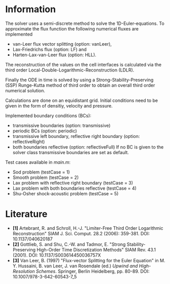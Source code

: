 # Information
The solver uses a semi-discrete method to solve the 1D-Euler-equations. 
To approximate the flux function the following numerical fluxes are implemented
* van-Leer flux vector splitting (option: vanLeer),
* Lax-Friedrichs flux (option: LF) and
* Harten-Lax-van-Leer flux (option: HLL).

The reconstruction of the values on the cell interfaces is calculated
via the third order Local-Double-Logarithmic-Reconstruction (LDLR). 

Finally the ODE in time is solved by using a Strong-Stability-Preserving
(SSP) Runge-Kutta method of third order to obtain an overall third order 
numerical solution.
 
Calculations are done on an equidistant grid. 
Initial conditions need to be given in the form of densitiy, velocity and
pressure.

Implemented boundary conditions (BCs):
* transmissive boundaries (option: transmissive)
* periodic BCs (option: periodic)
* transmissive left boundary, reflective right boundary (option: reflectiveRight)
* both boundaries reflective (option: reflectiveFull)
If no BC is given to the solver class transmissive boundaries are set as default.

Test cases available in *main.m*:
* Sod problem (testCase = 1)
* Smooth problem (testCase = 2)
* Lax problem with reflective right boundary (testCase = 3)
* Lax problem with both boundaries reflective (testCase = 4)
* Shu-Osher shock-acoustic problem (testCase = 5)



# Literature
* **[1]** Artebrant, R. and Schroll, H.-J. "Limiter-Free Third Order Logarithmic Reconstruction"
          SIAM J. Sci. Comput. 28.2 (2006): 359-381. DOI: 10.1137/040620187  
* **[2]** Gottlieb, S. and Shu, C.-W. and Tadmor, E. "Strong Stability-Preserving High-Order Time Discretization Methods"
          SIAM Rev. 43.1 (2001). DOI: 10.1137/S003614450036757X  
* **[3]** Van Leer, B. (1997) "Flux-vector Splitting for the Euler Equation" in 
          M. Y. Hussaini, B. van Leer, J. van Rosendale (ed.) *Upwind and High-Resolution Schemes*.
          Springer, Berlin Heidelberg, pp. 80-89. DOI: 10.1007/978-3-642-60543-7_5
    
